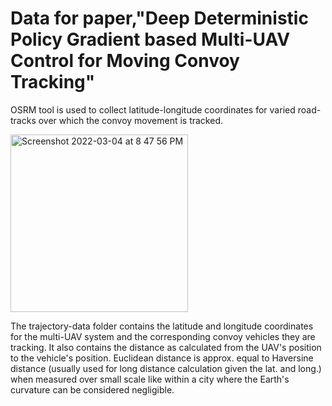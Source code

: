 # Data for paper,"Deep Deterministic Policy Gradient based Multi-UAV Control for Moving Convoy Tracking"

OSRM tool is used to collect latitude-longitude coordinates for varied road-tracks over which the convoy movement is tracked. 

<img width="284" alt="Screenshot 2022-03-04 at 8 47 56 PM" src="https://user-images.githubusercontent.com/60781655/156789763-39b15dfa-3ea3-4470-bdff-79ff53dfd904.png">

The trajectory-data folder contains the latitude and longitude coordinates for the multi-UAV system and the corresponding convoy vehicles they are tracking. It also contains the distance as calculated from the UAV's position to the vehicle's position.
Euclidean distance is approx. equal to Haversine distance (usually used for long distance calculation given the lat. and long.) when measured over small scale like within a city where the Earth's curvature can be considered negligible.


